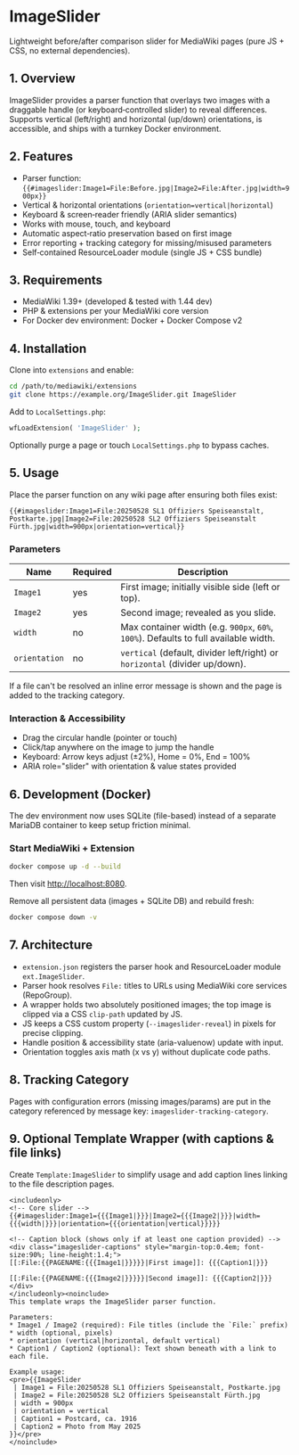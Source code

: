 # ImageSlider

Lightweight before/after comparison slider for MediaWiki pages (pure JS + CSS, no external dependencies).

## 1. Overview

ImageSlider provides a parser function that overlays two images with a draggable handle (or keyboard‑controlled slider) to reveal differences. Supports vertical (left/right) and horizontal (up/down) orientations, is accessible, and ships with a turnkey Docker environment.

## 2. Features

* Parser function: `{{#imageslider:Image1=File:Before.jpg|Image2=File:After.jpg|width=900px}}`
* Vertical & horizontal orientations (`orientation=vertical|horizontal`)
* Keyboard & screen‑reader friendly (ARIA slider semantics)
* Works with mouse, touch, and keyboard
* Automatic aspect‑ratio preservation based on first image
* Error reporting + tracking category for missing/misused parameters
* Self‑contained ResourceLoader module (single JS + CSS bundle)

## 3. Requirements

* MediaWiki 1.39+ (developed & tested with 1.44 dev)
* PHP & extensions per your MediaWiki core version
* For Docker dev environment: Docker + Docker Compose v2

## 4. Installation

Clone into `extensions` and enable:

```bash
cd /path/to/mediawiki/extensions
git clone https://example.org/ImageSlider.git ImageSlider
```

Add to `LocalSettings.php`:

```php
wfLoadExtension( 'ImageSlider' );
```

Optionally purge a page or touch `LocalSettings.php` to bypass caches.

## 5. Usage

Place the parser function on any wiki page after ensuring both files exist:

```wikitext
{{#imageslider:Image1=File:20250528 SL1 Offiziers Speiseanstalt, Postkarte.jpg|Image2=File:20250528 SL2 Offiziers Speiseanstalt Fürth.jpg|width=900px|orientation=vertical}}
```

### Parameters

| Name | Required | Description |
|------|----------|-------------|
| `Image1` | yes | First image; initially visible side (left or top). |
| `Image2` | yes | Second image; revealed as you slide. |
| `width` | no  | Max container width (e.g. `900px`, `60%`, `100%`). Defaults to full available width. |
| `orientation` | no | `vertical` (default, divider left/right) or `horizontal` (divider up/down). |

If a file can't be resolved an inline error message is shown and the page is added to the tracking category.

### Interaction & Accessibility

* Drag the circular handle (pointer or touch)
* Click/tap anywhere on the image to jump the handle
* Keyboard: Arrow keys adjust (±2%), Home = 0%, End = 100%
* ARIA role="slider" with orientation & value states provided

## 6. Development (Docker)

The dev environment now uses SQLite (file-based) instead of a separate MariaDB container to keep setup friction minimal.

### Start MediaWiki + Extension

```bash
docker compose up -d --build
```

Then visit <http://localhost:8080>.

Remove all persistent data (images + SQLite DB) and rebuild fresh:

```bash
docker compose down -v
```

## 7. Architecture

* `extension.json` registers the parser hook and ResourceLoader module `ext.ImageSlider`.
* Parser hook resolves `File:` titles to URLs using MediaWiki core services (RepoGroup).
* A wrapper holds two absolutely positioned images; the top image is clipped via a CSS `clip-path` updated by JS.
* JS keeps a CSS custom property (`--imageslider-reveal`) in pixels for precise clipping.
* Handle position & accessibility state (aria-valuenow) update with input.
* Orientation toggles axis math (x vs y) without duplicate code paths.

## 8. Tracking Category

Pages with configuration errors (missing images/params) are put in the category referenced by message key: `imageslider-tracking-category`.

## 9. Optional Template Wrapper (with captions & file links)

Create `Template:ImageSlider` to simplify usage and add caption lines linking to the file description pages.

```wikitext
<includeonly>
<!-- Core slider -->
{{#imageslider:Image1={{{Image1|}}}|Image2={{{Image2|}}}|width={{{width|}}}|orientation={{{orientation|vertical}}}}}

<!-- Caption block (shows only if at least one caption provided) -->
<div class="imageslider-captions" style="margin-top:0.4em; font-size:90%; line-height:1.4;">
[[:File:{{PAGENAME:{{{Image1|}}}}}|First image]]: {{{Caption1|}}}

[[:File:{{PAGENAME:{{{Image2|}}}}}|Second image]]: {{{Caption2|}}}
</div>
</includeonly><noinclude>
This template wraps the ImageSlider parser function.

Parameters:
* Image1 / Image2 (required): File titles (include the `File:` prefix)
* width (optional, pixels)
* orientation (vertical|horizontal, default vertical)
* Caption1 / Caption2 (optional): Text shown beneath with a link to each file.

Example usage:
<pre>{{ImageSlider
 | Image1 = File:20250528 SL1 Offiziers Speiseanstalt, Postkarte.jpg
 | Image2 = File:20250528 SL2 Offiziers Speiseanstalt Fürth.jpg
 | width = 900px
 | orientation = vertical
 | Caption1 = Postcard, ca. 1916
 | Caption2 = Photo from May 2025
}}</pre>
</noinclude>
```
